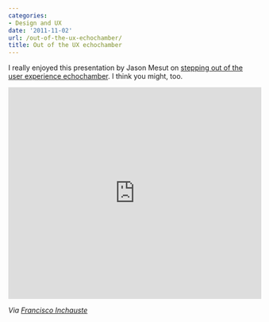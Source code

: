 ```yaml
---
categories:
- Design and UX
date: '2011-11-02'
url: /out-of-the-ux-echochamber/
title: Out of the UX echochamber
---
```


I really enjoyed this presentation by Jason Mesut on <a href="http://www.slideshare.net/jasonmesut/truth-and-dare-04">stepping out of the user experience echochamber</a>. I think you might, too.

<iframe class="alignc" src="http://www.slideshare.net/slideshow/embed_code/9385969?rel=0" width="510" height="426" frameborder="0" marginwidth="0" marginheight="0" scrolling="no"></iframe>

<em>Via <a href="http://twitter.com/iamFinch">Francisco Inchauste</a></em>